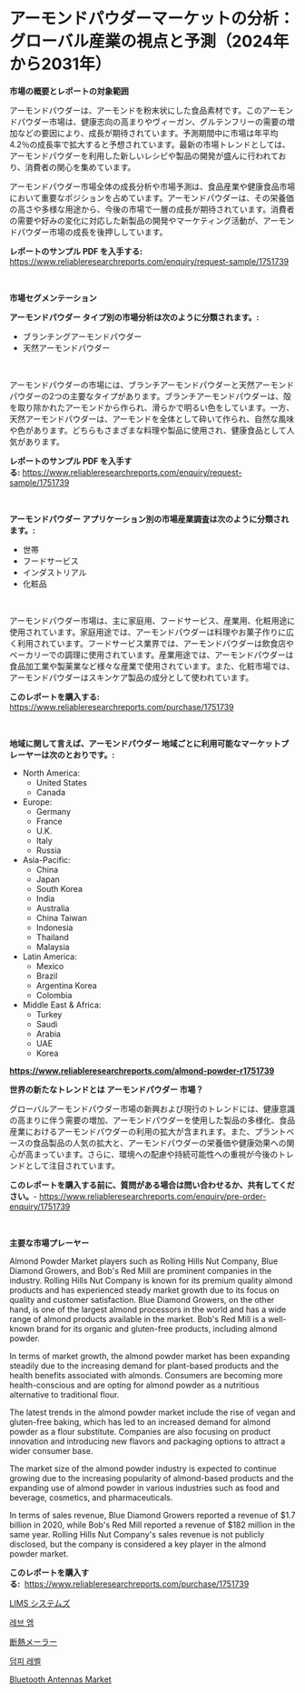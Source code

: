 <p><h1>アーモンドパウダーマーケットの分析：グローバル産業の視点と予測（2024年から2031年）</h1></p><p><strong>市場の概要とレポートの対象範囲</strong></p>
<p><p>アーモンドパウダーは、アーモンドを粉末状にした食品素材です。このアーモンドパウダー市場は、健康志向の高まりやヴィーガン、グルテンフリーの需要の増加などの要因により、成長が期待されています。予測期間中に市場は年平均4.2％の成長率で拡大すると予想されています。最新の市場トレンドとしては、アーモンドパウダーを利用した新しいレシピや製品の開発が盛んに行われており、消費者の関心を集めています。</p><p>アーモンドパウダー市場全体の成長分析や市場予測は、食品産業や健康食品市場において重要なポジションを占めています。アーモンドパウダーは、その栄養価の高さや多様な用途から、今後の市場で一層の成長が期待されています。消費者の需要や好みの変化に対応した新製品の開発やマーケティング活動が、アーモンドパウダー市場の成長を後押ししています。</p></p>
<p><strong>レポートのサンプル PDF を入手する:</strong> <a href="https://www.reliableresearchreports.com/enquiry/request-sample/1751739">https://www.reliableresearchreports.com/enquiry/request-sample/1751739</a></p>
<p>&nbsp;</p>
<p><strong>市場セグメンテーション</strong></p>
<p><strong>アーモンドパウダー タイプ別の市場分析は次のように分類されます。:</strong></p>
<p><ul><li>ブランチングアーモンドパウダー</li><li>天然アーモンドパウダー</li></ul></p>
<p>&nbsp;</p>
<p><p>アーモンドパウダーの市場には、ブランチアーモンドパウダーと天然アーモンドパウダーの2つの主要なタイプがあります。ブランチアーモンドパウダーは、殻を取り除かれたアーモンドから作られ、滑らかで明るい色をしています。一方、天然アーモンドパウダーは、アーモンドを全体として砕いて作られ、自然な風味や色があります。どちらもさまざまな料理や製品に使用され、健康食品として人気があります。</p></p>
<p><strong>レポートのサンプル PDF を入手する:</strong>&nbsp;<a href="https://www.reliableresearchreports.com/enquiry/request-sample/1751739">https://www.reliableresearchreports.com/enquiry/request-sample/1751739</a></p>
<p>&nbsp;</p>
<p><strong> アーモンドパウダー アプリケーション別の市場産業調査は次のように分類されます。:</strong></p>
<p><ul><li>世帯</li><li>フードサービス</li><li>インダストリアル</li><li>化粧品</li></ul></p>
<p>&nbsp;</p>
<p><p>アーモンドパウダー市場は、主に家庭用、フードサービス、産業用、化粧用途に使用されています。家庭用途では、アーモンドパウダーは料理やお菓子作りに広く利用されています。フードサービス業界では、アーモンドパウダーは飲食店やベーカリーでの調理に使用されています。産業用途では、アーモンドパウダーは食品加工業や製薬業など様々な産業で使用されています。また、化粧市場では、アーモンドパウダーはスキンケア製品の成分として使われています。</p></p>
<p><strong>このレポートを購入する:</strong>&nbsp; <a href="https://www.reliableresearchreports.com/purchase/1751739">https://www.reliableresearchreports.com/purchase/1751739</a></p>
<p>&nbsp;</p>
<p><strong>地域に関して言えば、アーモンドパウダー 地域ごとに利用可能なマーケットプレーヤーは次のとおりです。:</strong></p>
<p><ul>
    <li>
        North America:
        <ul>
            <li>United States</li>
            <li>Canada</li>
        </ul>
    </li>
    <li>
        Europe:
        <ul>
            <li>Germany</li>
            <li>France</li>
            <li>U.K.</li>
            <li>Italy</li>
            <li>Russia</li>
        </ul>
    </li>
    <li>
        Asia-Pacific:
        <ul>
            <li>China</li>
            <li>Japan</li>
            <li>South Korea</li>
            <li>India</li>
            <li>Australia</li>
            <li>China Taiwan</li>
            <li>Indonesia</li>
            <li>Thailand</li>
            <li>Malaysia</li>
        </ul>
    </li>
    <li>
        Latin America:
        <ul>
            <li>Mexico</li>
            <li>Brazil</li>
            <li>Argentina Korea</li>
            <li>Colombia</li>
        </ul>
    </li>
    <li>
        Middle East & Africa:
        <ul>
            <li>Turkey</li>
            <li>Saudi</li>
            <li>Arabia</li>
            <li>UAE</li>
            <li>Korea</li>
        </ul>
    </li>
    </ul></p>
<p><strong><a href="https://www.reliableresearchreports.com/almond-powder-r1751739">https://www.reliableresearchreports.com/almond-powder-r1751739</a></strong>&nbsp;</p>
<p><strong>世界の新たなトレンドとは アーモンドパウダー 市場？</strong></p>
<p><p>グローバルアーモンドパウダー市場の新興および現行のトレンドには、健康意識の高まりに伴う需要の増加、アーモンドパウダーを使用した製品の多様化、食品産業におけるアーモンドパウダーの利用の拡大が含まれます。また、プラントベースの食品製品の人気の拡大と、アーモンドパウダーの栄養価や健康効果への関心が高まっています。さらに、環境への配慮や持続可能性への重視が今後のトレンドとして注目されています。</p></p>
<p><strong>このレポートを購入する前に、質問がある場合は問い合わせるか、共有してください。</strong>- <a href="https://www.reliableresearchreports.com/enquiry/pre-order-enquiry/1751739">https://www.reliableresearchreports.com/enquiry/pre-order-enquiry/1751739</a></p>
<p>&nbsp;</p>
<p><strong>主要な市場プレーヤー</strong></p>
<p><p>Almond Powder Market players such as Rolling Hills Nut Company, Blue Diamond Growers, and Bob's Red Mill are prominent companies in the industry. Rolling Hills Nut Company is known for its premium quality almond products and has experienced steady market growth due to its focus on quality and customer satisfaction. Blue Diamond Growers, on the other hand, is one of the largest almond processors in the world and has a wide range of almond products available in the market. Bob's Red Mill is a well-known brand for its organic and gluten-free products, including almond powder.</p><p>In terms of market growth, the almond powder market has been expanding steadily due to the increasing demand for plant-based products and the health benefits associated with almonds. Consumers are becoming more health-conscious and are opting for almond powder as a nutritious alternative to traditional flour.</p><p>The latest trends in the almond powder market include the rise of vegan and gluten-free baking, which has led to an increased demand for almond powder as a flour substitute. Companies are also focusing on product innovation and introducing new flavors and packaging options to attract a wider consumer base.</p><p>The market size of the almond powder industry is expected to continue growing due to the increasing popularity of almond-based products and the expanding use of almond powder in various industries such as food and beverage, cosmetics, and pharmaceuticals.</p><p>In terms of sales revenue, Blue Diamond Growers reported a revenue of $1.7 billion in 2020, while Bob's Red Mill reported a revenue of $182 million in the same year. Rolling Hills Nut Company's sales revenue is not publicly disclosed, but the company is considered a key player in the almond powder market.</p></p>
<p><strong>このレポートを購入する:</strong>&nbsp;&nbsp;<a href="https://www.reliableresearchreports.com/purchase/1751739">https://www.reliableresearchreports.com/purchase/1751739</a></p>
<p><p><a href="https://github.com/AaronVargas43/Market-Research-Report-List-1/blob/main/251621323861.md">LIMS システムズ</a></p><p><a href="https://medium.com/@cierrahayes645/reb-m-%EC%8B%9C%EC%9E%A5-%EA%B2%BD%EC%9F%81-%EB%B6%84%EC%84%9D-%EC%8B%9C%EC%9E%A5-%EB%8F%99%ED%96%A5-%EB%B0%8F-2031%EB%85%84%EA%B9%8C%EC%A7%80%EC%9D%98-%EC%98%88%EC%B8%A1-353481860ef1">레브 엠</a></p><p><a href="https://medium.com/@carlieshields/%E6%96%AD%E7%86%B1%E6%96%AD%E7%86%B1%E5%B0%81%E7%AD%92%E5%B8%82%E5%A0%B4%E3%81%AF-%E5%B8%82%E5%A0%B4%E3%82%B7%E3%82%A7%E3%82%A2-%E5%B8%82%E5%A0%B4%E5%8B%95%E5%90%91-%E5%B8%82%E5%A0%B4%E6%88%90%E9%95%B7%E3%81%AB%E9%96%A2%E3%81%99%E3%82%8B%E6%83%85%E5%A0%B1%E3%82%92%E6%8F%90%E4%BE%9B%E3%81%97%E3%81%BE%E3%81%99-5f34f7186788">断熱メーラー</a></p><p><a href="https://github.com/Howaoole34545/Market-Research-Report-List-1/blob/main/793752621570.md">덤피 레벨</a></p><p><a href="https://gentle-editor-9db.notion.site/Bluetooth-Antennas-Market-Research-Report-Its-History-and-Forecast-2024-to-2031-db00d38951f84aaa9001337fb3429865">Bluetooth Antennas Market</a></p></p>